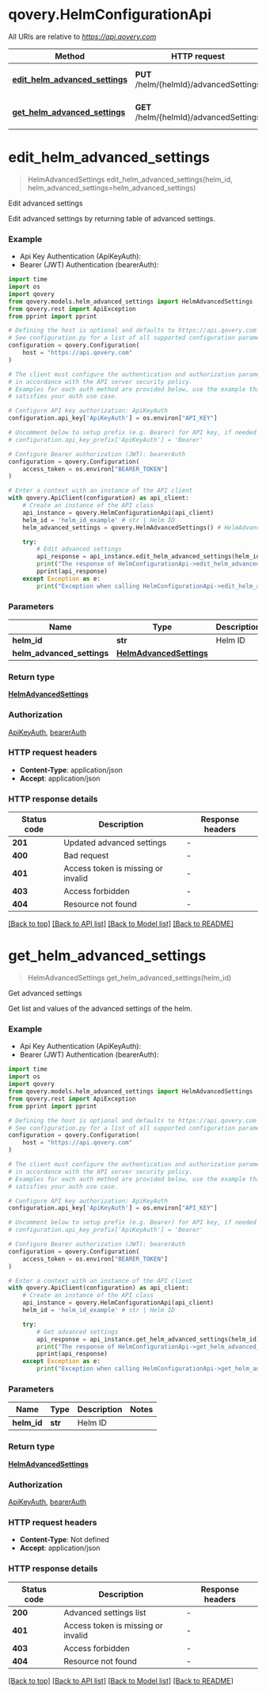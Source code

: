 # qovery.HelmConfigurationApi

All URIs are relative to *https://api.qovery.com*

Method | HTTP request | Description
------------- | ------------- | -------------
[**edit_helm_advanced_settings**](HelmConfigurationApi.md#edit_helm_advanced_settings) | **PUT** /helm/{helmId}/advancedSettings | Edit advanced settings
[**get_helm_advanced_settings**](HelmConfigurationApi.md#get_helm_advanced_settings) | **GET** /helm/{helmId}/advancedSettings | Get advanced settings


# **edit_helm_advanced_settings**
> HelmAdvancedSettings edit_helm_advanced_settings(helm_id, helm_advanced_settings=helm_advanced_settings)

Edit advanced settings

Edit advanced settings by returning table of advanced settings.

### Example

* Api Key Authentication (ApiKeyAuth):
* Bearer (JWT) Authentication (bearerAuth):

```python
import time
import os
import qovery
from qovery.models.helm_advanced_settings import HelmAdvancedSettings
from qovery.rest import ApiException
from pprint import pprint

# Defining the host is optional and defaults to https://api.qovery.com
# See configuration.py for a list of all supported configuration parameters.
configuration = qovery.Configuration(
    host = "https://api.qovery.com"
)

# The client must configure the authentication and authorization parameters
# in accordance with the API server security policy.
# Examples for each auth method are provided below, use the example that
# satisfies your auth use case.

# Configure API key authorization: ApiKeyAuth
configuration.api_key['ApiKeyAuth'] = os.environ["API_KEY"]

# Uncomment below to setup prefix (e.g. Bearer) for API key, if needed
# configuration.api_key_prefix['ApiKeyAuth'] = 'Bearer'

# Configure Bearer authorization (JWT): bearerAuth
configuration = qovery.Configuration(
    access_token = os.environ["BEARER_TOKEN"]
)

# Enter a context with an instance of the API client
with qovery.ApiClient(configuration) as api_client:
    # Create an instance of the API class
    api_instance = qovery.HelmConfigurationApi(api_client)
    helm_id = 'helm_id_example' # str | Helm ID
    helm_advanced_settings = qovery.HelmAdvancedSettings() # HelmAdvancedSettings |  (optional)

    try:
        # Edit advanced settings
        api_response = api_instance.edit_helm_advanced_settings(helm_id, helm_advanced_settings=helm_advanced_settings)
        print("The response of HelmConfigurationApi->edit_helm_advanced_settings:\n")
        pprint(api_response)
    except Exception as e:
        print("Exception when calling HelmConfigurationApi->edit_helm_advanced_settings: %s\n" % e)
```



### Parameters


Name | Type | Description  | Notes
------------- | ------------- | ------------- | -------------
 **helm_id** | **str**| Helm ID | 
 **helm_advanced_settings** | [**HelmAdvancedSettings**](HelmAdvancedSettings.md)|  | [optional] 

### Return type

[**HelmAdvancedSettings**](HelmAdvancedSettings.md)

### Authorization

[ApiKeyAuth](../README.md#ApiKeyAuth), [bearerAuth](../README.md#bearerAuth)

### HTTP request headers

 - **Content-Type**: application/json
 - **Accept**: application/json

### HTTP response details

| Status code | Description | Response headers |
|-------------|-------------|------------------|
**201** | Updated advanced settings |  -  |
**400** | Bad request |  -  |
**401** | Access token is missing or invalid |  -  |
**403** | Access forbidden |  -  |
**404** | Resource not found |  -  |

[[Back to top]](#) [[Back to API list]](../README.md#documentation-for-api-endpoints) [[Back to Model list]](../README.md#documentation-for-models) [[Back to README]](../README.md)

# **get_helm_advanced_settings**
> HelmAdvancedSettings get_helm_advanced_settings(helm_id)

Get advanced settings

Get list and values of the advanced settings of the helm.

### Example

* Api Key Authentication (ApiKeyAuth):
* Bearer (JWT) Authentication (bearerAuth):

```python
import time
import os
import qovery
from qovery.models.helm_advanced_settings import HelmAdvancedSettings
from qovery.rest import ApiException
from pprint import pprint

# Defining the host is optional and defaults to https://api.qovery.com
# See configuration.py for a list of all supported configuration parameters.
configuration = qovery.Configuration(
    host = "https://api.qovery.com"
)

# The client must configure the authentication and authorization parameters
# in accordance with the API server security policy.
# Examples for each auth method are provided below, use the example that
# satisfies your auth use case.

# Configure API key authorization: ApiKeyAuth
configuration.api_key['ApiKeyAuth'] = os.environ["API_KEY"]

# Uncomment below to setup prefix (e.g. Bearer) for API key, if needed
# configuration.api_key_prefix['ApiKeyAuth'] = 'Bearer'

# Configure Bearer authorization (JWT): bearerAuth
configuration = qovery.Configuration(
    access_token = os.environ["BEARER_TOKEN"]
)

# Enter a context with an instance of the API client
with qovery.ApiClient(configuration) as api_client:
    # Create an instance of the API class
    api_instance = qovery.HelmConfigurationApi(api_client)
    helm_id = 'helm_id_example' # str | Helm ID

    try:
        # Get advanced settings
        api_response = api_instance.get_helm_advanced_settings(helm_id)
        print("The response of HelmConfigurationApi->get_helm_advanced_settings:\n")
        pprint(api_response)
    except Exception as e:
        print("Exception when calling HelmConfigurationApi->get_helm_advanced_settings: %s\n" % e)
```



### Parameters


Name | Type | Description  | Notes
------------- | ------------- | ------------- | -------------
 **helm_id** | **str**| Helm ID | 

### Return type

[**HelmAdvancedSettings**](HelmAdvancedSettings.md)

### Authorization

[ApiKeyAuth](../README.md#ApiKeyAuth), [bearerAuth](../README.md#bearerAuth)

### HTTP request headers

 - **Content-Type**: Not defined
 - **Accept**: application/json

### HTTP response details

| Status code | Description | Response headers |
|-------------|-------------|------------------|
**200** | Advanced settings list |  -  |
**401** | Access token is missing or invalid |  -  |
**403** | Access forbidden |  -  |
**404** | Resource not found |  -  |

[[Back to top]](#) [[Back to API list]](../README.md#documentation-for-api-endpoints) [[Back to Model list]](../README.md#documentation-for-models) [[Back to README]](../README.md)

